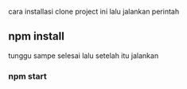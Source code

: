 cara installasi clone project ini lalu jalankan perintah

## npm install

tunggu sampe selesai lalu setelah itu jalankan 

### npm start

